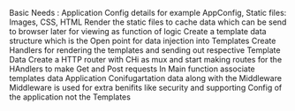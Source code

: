 Basic Needs : Application Config details for example AppConfig,  Static files: Images, CSS, HTML
Render the static files to  cache data which can be send to browser later for viewing as function of logic
Create a template data structure which is the Open point for  data injection into Templates
Create Handlers for rendering the templates and sending out respective Template Data
Create a HTTP router with CHi as mux and start making routes for the HAndlers to make Get and Post requests
In Main function associate templates data Application Conifugartation data along with the Middleware
Middleware is used for extra benifits like security and supporting Config of the application not the Templates